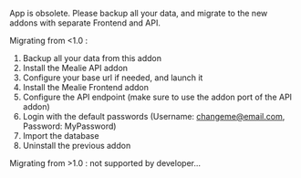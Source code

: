 App is obsolete. Please backup all your data, and migrate to the new addons with separate Frontend and API.

Migrating from <1.0 :
1. Backup all your data from this addon
2. Install the Mealie API addon
3. Configure your base url if needed, and launch it
4. Install the Mealie Frontend addon
5. Configure the API endpoint (make sure to use the addon port of the API addon)
6. Login with the default passwords (Username: changeme@email.com, Password: MyPassword)
7. Import the database
8. Uninstall the previous addon

Migrating from >1.0 : not supported by developer...
